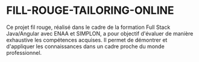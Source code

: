 # FILL-ROUGE-TAILORING-ONLINE
Ce projet fil rouge, réalisé dans le cadre de la formation Full Stack Java/Angular avec ENAA et SIMPLON, a pour objectif d'évaluer de manière exhaustive les compétences acquises. Il permet de démontrer et d'appliquer les connaissances dans un cadre proche du monde professionnel.
